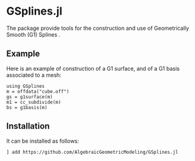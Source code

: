 # GSplines.jl

The package provide tools for the construction and use of Geometrically Smooth (G1) Splines .

## Example

Here is an example of construction of a G1 surface, and of a G1 basis associated to a mesh:

```
using GSplines
m = offdata("cube.off")
gs = g1surface(m)
m1 = cc_subdivide(m)
bs = g1basis(m)
```

## Installation

It can be installed as follows:

```
] add https://github.com/AlgebraicGeometricModeling/GSplines.jl
```
